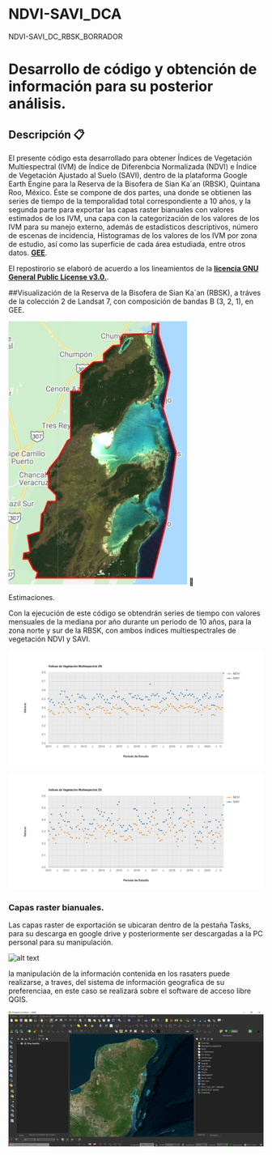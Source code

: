 # NDVI-SAVI_DCA
NDVI-SAVI_DC_RBSK_BORRADOR
# Desarrollo de código y obtención de información para su posterior análisis.

## Descripción 📋
El presente código esta desarrollado para obtener Índices de Vegetación Multiespectral (IVM) de Índice de Diferenbcia Normalizada (NDVI) e Índice de Vegetación Ajustado al Suelo (SAVI), dentro de la plataforma Google Earth Engine para la Reserva de la Bisofera de Sian Ka´an (RBSK), Quintana Roo, México. Éste se compone de dos partes, una donde se obtienen las series de tiempo de la temporalidad total correspondiente a 10 años, y la segunda parte para exportar las capas raster bianuales con valores estimados de los IVM, una capa con la categorización de los valores de los IVM para su manejo externo, además de estadisticos descriptivos, número de escenas de incidencia, Histogramas de los valores de los IVM por zona de estudio, así como las superficie de cada área estudiada, entre otros datos.   [**GEE**](https://developers.google.com/earth-engine/guides/getstarted?hl=en).

El repostirorio se elaboró de acuerdo a los lineamientos de la [**licencia GNU General Public License v3.0.**](https://choosealicense.com/licenses/gpl-3.0/).

##Visualización de la Reserva de la Bisofera de Sian Ka´an (RBSK), a tráves de la colección 2 de Landsat 7, con composición de bandas B (3, 2, 1), en GEE.

![alt text](https://github.com/demostenesmx/NDVI-SAVI_DCA/blob/main/C02_B_3_2_1_RBSK.JPG) 📖

Estimaciones.

Con la ejecución de este código se obtendrán series de tiempo con valores mensuales de la mediana por año durante un periodo de 10 años, para la zona norte y sur de la RBSK, con ambos índices multiespectrales de vegetación NDVI y SAVI.

![alt text](https://github.com/demostenesmx/NDVI-SAVI_DCA/blob/main/IVM_ZN_NDVI-SAVI.png)

![alt text](https://github.com/demostenesmx/NDVI-SAVI_DCA/blob/main/IVM_ZS_NDVI-SAVI.png)

### Capas raster bianuales. 
Las capas raster de exportación se ubicaran dentro de la pestaña Tasks, para su descarga en google drive y posteriormente ser descargadas a la PC personal para su manipulación.

![alt text](https://github.com/demostenesmx/NDVI-SAVI_DCA/blob/main/Raster_Exportación.JPG)

la manipulación de la información contenida en los rasaters puede realizarse, a traves, del sistema de información geografica de su preferenciaa, en este caso se realizará sobre el software de acceso libre QGIS.

![alt text](https://github.com/demostenesmx/NDVI-SAVI_DCA/blob/main/QGis.JPG)

